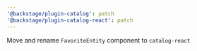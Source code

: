 ```yaml
---
'@backstage/plugin-catalog': patch
'@backstage/plugin-catalog-react': patch
---
```


Move and rename `FavoriteEntity` component to `catalog-react`

